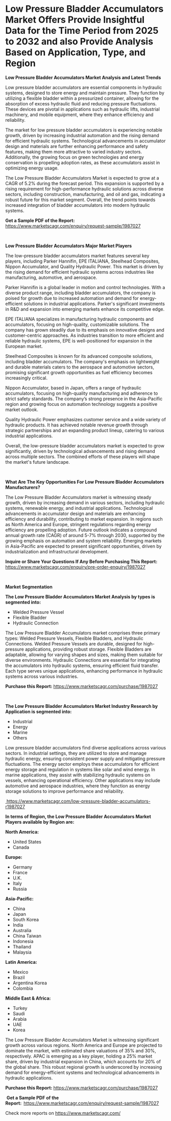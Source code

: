 <p><h1>Low Pressure Bladder Accumulators Market Offers Provide Insightful Data for the Time Period from 2025 to 2032 and also Provide Analysis Based on Application, Type, and Region</h1></p><p><strong>Low Pressure Bladder Accumulators Market Analysis and Latest Trends</strong></p>
<p><p>Low pressure bladder accumulators are essential components in hydraulic systems, designed to store energy and maintain pressure. They function by utilizing a flexible bladder within a pressurized container, allowing for the absorption of excess hydraulic fluid and reducing pressure fluctuations. These devices are pivotal in applications such as hydraulic lifts, industrial machinery, and mobile equipment, where they enhance efficiency and reliability.</p><p>The market for low pressure bladder accumulators is experiencing notable growth, driven by increasing industrial automation and the rising demand for efficient hydraulic systems. Technological advancements in accumulator design and materials are further enhancing performance and safety features, making them more attractive to varied industry sectors. Additionally, the growing focus on green technologies and energy conservation is propelling adoption rates, as these accumulators assist in optimizing energy usage.</p><p>The Low Pressure Bladder Accumulators Market is expected to grow at a CAGR of 5.2% during the forecast period. This expansion is supported by a rising requirement for high-performance hydraulic solutions across diverse sectors, including construction, manufacturing, and oil and gas, indicating a robust future for this market segment. Overall, the trend points towards increased integration of bladder accumulators into modern hydraulic systems.</p></p>
<p><strong>Get a Sample PDF of the Report:&nbsp;</strong> <a href="https://www.marketscagr.com/enquiry/request-sample/1987027?utm_campaign=2012&utm_medium=2&utm_source=Github&utm_content=ia&utm_term=02032025&utm_id=low-pressure-bladder-accumulators">https://www.marketscagr.com/enquiry/request-sample/1987027</a></p>
<p>&nbsp;</p>
<p><strong>Low Pressure Bladder Accumulators Major Market Players</strong></p>
<p><p>The low-pressure bladder accumulators market features several key players, including Parker Hannifin, EPE ITALIANA, Steelhead Composites, Nippon Accumulator, and Quality Hydraulic Power. This market is driven by the rising demand for efficient hydraulic systems across industries like manufacturing, automotive, and aerospace.</p><p>Parker Hannifin is a global leader in motion and control technologies. With a diverse product range, including bladder accumulators, the company is poised for growth due to increased automation and demand for energy-efficient solutions in industrial applications. Parker's significant investments in R&D and expansion into emerging markets enhance its competitive edge.</p><p>EPE ITALIANA specializes in manufacturing hydraulic components and accumulators, focusing on high-quality, customizable solutions. The company has grown steadily due to its emphasis on innovative designs and customer-centric approaches. As industries transition to more efficient and reliable hydraulic systems, EPE is well-positioned for expansion in the European market.</p><p>Steelhead Composites is known for its advanced composite solutions, including bladder accumulators. The company's emphasis on lightweight and durable materials caters to the aerospace and automotive sectors, promising significant growth opportunities as fuel efficiency becomes increasingly critical.</p><p>Nippon Accumulator, based in Japan, offers a range of hydraulic accumulators, focusing on high-quality manufacturing and adherence to strict safety standards. The company’s strong presence in the Asia-Pacific region and growing focus on automation technology suggests a positive market outlook.</p><p>Quality Hydraulic Power emphasizes customer service and a wide variety of hydraulic products. It has achieved notable revenue growth through strategic partnerships and an expanding product lineup, catering to various industrial applications.</p><p>Overall, the low-pressure bladder accumulators market is expected to grow significantly, driven by technological advancements and rising demand across multiple sectors. The combined efforts of these players will shape the market's future landscape.</p></p>
<p>&nbsp;</p>
<p><strong>What Are The Key Opportunities For Low Pressure Bladder Accumulators Manufacturers?</strong></p>
<p><p>The Low Pressure Bladder Accumulators market is witnessing steady growth, driven by increasing demand in various sectors, including hydraulic systems, renewable energy, and industrial applications. Technological advancements in accumulator design and materials are enhancing efficiency and durability, contributing to market expansion. In regions such as North America and Europe, stringent regulations regarding energy efficiency are propelling adoption. Future outlook indicates a compound annual growth rate (CAGR) of around 5-7% through 2030, supported by the growing emphasis on automation and system reliability. Emerging markets in Asia-Pacific are expected to present significant opportunities, driven by industrialization and infrastructural development.</p></p>
<p><strong>Inquire or Share Your Questions If Any Before Purchasing This Report:</strong> <a href="https://www.marketscagr.com/enquiry/pre-order-enquiry/1987027?utm_campaign=2012&utm_medium=2&utm_source=Github&utm_content=ia&utm_term=02032025&utm_id=low-pressure-bladder-accumulators">https://www.marketscagr.com/enquiry/pre-order-enquiry/1987027</a></p>
<p>&nbsp;</p>
<p><strong>Market Segmentation</strong></p>
<p><strong>The Low Pressure Bladder Accumulators Market Analysis by types is segmented into:</strong></p>
<p><ul><li>Welded Pressure Vessel</li><li>Flexible Bladder</li><li>Hydraulic Connection</li></ul></p>
<p><p>The Low Pressure Bladder Accumulators market comprises three primary types: Welded Pressure Vessels, Flexible Bladders, and Hydraulic Connections. Welded Pressure Vessels are durable, designed for high-pressure applications, providing robust storage. Flexible Bladders are adaptable, allowing for varying shapes and sizes, making them suitable for diverse environments. Hydraulic Connections are essential for integrating the accumulators into hydraulic systems, ensuring efficient fluid transfer. Each type serves unique applications, enhancing performance in hydraulic systems across various industries.</p></p>
<p><strong>Purchase this Report:&nbsp;</strong><a href="https://www.marketscagr.com/purchase/1987027?utm_campaign=2012&utm_medium=2&utm_source=Github&utm_content=ia&utm_term=02032025&utm_id=low-pressure-bladder-accumulators">https://www.marketscagr.com/purchase/1987027</a></p>
<p>&nbsp;</p>
<p><strong>The Low Pressure Bladder Accumulators Market Industry Research by Application is segmented into:</strong></p>
<p><ul><li>Industrial</li><li>Energy</li><li>Marine</li><li>Others</li></ul></p>
<p><p>Low pressure bladder accumulators find diverse applications across various sectors. In industrial settings, they are utilized to store and manage hydraulic energy, ensuring consistent power supply and mitigating pressure fluctuations. The energy sector employs these accumulators for efficient energy storage and regulation in systems like solar and wind energy. In marine applications, they assist with stabilizing hydraulic systems on vessels, enhancing operational efficiency. Other applications may include automotive and aerospace industries, where they function as energy storage solutions to improve performance and reliability.</p></p>
<p><a href="https://www.marketscagr.com/low-pressure-bladder-accumulators-r1987027?utm_campaign=2012&utm_medium=2&utm_source=Github&utm_content=ia&utm_term=02032025&utm_id=low-pressure-bladder-accumulators">&nbsp;https://www.marketscagr.com/low-pressure-bladder-accumulators-r1987027</a></p>
<p><strong>In terms of Region, the Low Pressure Bladder Accumulators Market Players available by Region are:</strong></p>
<p>
    <p> <strong> North America: </strong>
        <ul>
            <li>United States</li>
            <li>Canada</li>
        </ul>
        </p> 
    <p> <strong> Europe: </strong>
        <ul>
            <li>Germany</li>
            <li>France</li>
            <li>U.K.</li>
            <li>Italy</li>
            <li>Russia</li>
        </ul>
        </p> 
    <p> <strong> Asia-Pacific: </strong>
        <ul>
            <li>China</li>
            <li>Japan</li>
            <li>South Korea</li>
            <li>India</li>
            <li>Australia</li>
            <li>China Taiwan</li>
            <li>Indonesia</li>
            <li>Thailand</li>
            <li>Malaysia</li>
        </ul>
        </p> 
    <p> <strong> Latin America: </strong>
        <ul>
            <li>Mexico</li>
            <li>Brazil</li>
            <li>Argentina Korea</li>
            <li>Colombia</li>
        </ul>
        </p> 
    <p> <strong> Middle East & Africa: </strong>
        <ul>
            <li>Turkey</li>
            <li>Saudi</li>
            <li>Arabia</li>
            <li>UAE</li>
            <li>Korea</li>
        </ul>
    </p>
    </p>
<p><p>The Low Pressure Bladder Accumulators Market is witnessing significant growth across various regions. North America and Europe are projected to dominate the market, with estimated share valuations of 35% and 30%, respectively. APAC is emerging as a key player, holding a 25% market share, driven by industrial expansion in China, which accounts for 20% of the global share. This robust regional growth is underscored by increasing demand for energy-efficient systems and technological advancements in hydraulic applications.</p></p>
<p><strong>Purchase this Report: </strong><a href="https://www.marketscagr.com/purchase/1987027?utm_campaign=2012&utm_medium=2&utm_source=Github&utm_content=ia&utm_term=02032025&utm_id=low-pressure-bladder-accumulators">https://www.marketscagr.com/purchase/1987027</a></p>
<p>&nbsp;<strong>Get a Sample PDF of the Report:&nbsp;&nbsp;</strong><a href="https://www.marketscagr.com/enquiry/request-sample/1987027?utm_campaign=2012&utm_medium=2&utm_source=Github&utm_content=ia&utm_term=02032025&utm_id=low-pressure-bladder-accumulators">https://www.marketscagr.com/enquiry/request-sample/1987027</a></p>
<p><strong></strong></p>
<p>Check more reports on <a href="https://www.marketscagr.com/?utm_campaign=2012&utm_medium=2&utm_source=Github&utm_content=ia&utm_term=02032025&utm_id=low-pressure-bladder-accumulators">https://www.marketscagr.com/</a></p>